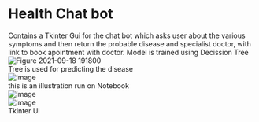 # Health Chat bot 
Contains a Tkinter Gui for the chat bot which asks user about the various symptoms and then return the probable disease and specialist doctor, with link to book apointment with doctor. Model is trained using Decission Tree <br />
![Figure 2021-09-18 191800](https://user-images.githubusercontent.com/77916532/133938777-2ecfe424-870f-41ea-89b2-a8dedb4ee4b9.png)<br />
Tree is used for predicting the disease <br />
![image](https://user-images.githubusercontent.com/77916532/133938921-1471d3e4-f659-40d7-bda1-540da7d95e5f.png)<br />
this is an illustration run on Notebook<br />
![image](https://user-images.githubusercontent.com/77916532/133938949-e85b291a-c243-4907-93af-6bad8586f6b1.png)<br />
![image](https://user-images.githubusercontent.com/77916532/133938959-1d463cde-dcfa-4e86-b3ad-147a28c67bff.png)<br />
Tkinter UI <br />
